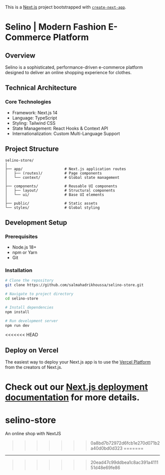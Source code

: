 This is a [Next.js](https://nextjs.org) project bootstrapped with [`create-next-app`](https://nextjs.org/docs/app/api-reference/cli/create-next-app).
# Selino | Modern Fashion E-Commerce Platform

## Overview

Selino is a sophisticated, performance-driven e-commerce platform designed to deliver an online shopping experience for clothes.

## Technical Architecture

### Core Technologies
- Framework: Next.js 14
- Language: TypeScript
- Styling: Tailwind CSS
- State Management: React Hooks & Context API
- Internationalization: Custom Multi-Language Support

## Project Structure

```
selino-store/
│
├── app/                   # Next.js application routes
│   ├── (routes)/          # Page components
│   └── context/           # Global state management
│
├── components/            # Reusable UI components
│   ├── layout/            # Structural components
│   └── ui/                # Base UI elements
│
├── public/                # Static assets
└── styles/                # Global styling
```

## Development Setup

### Prerequisites
- Node.js 18+
- npm or Yarn
- Git

### Installation

```bash
# Clone the repository
git clone https://github.com/salmahadrikhoussa/selino-store.git

# Navigate to project directory
cd selino-store

# Install dependencies
npm install

# Run development server
npm run dev
```

<<<<<<< HEAD
## Deploy on Vercel

The easiest way to deploy your Next.js app is to use the [Vercel Platform](https://vercel.com/new?utm_medium=default-template&filter=next.js&utm_source=create-next-app&utm_campaign=create-next-app-readme) from the creators of Next.js.

Check out our [Next.js deployment documentation](https://nextjs.org/docs/app/building-your-application/deploying) for more details.
=======
# selino-store
An online shop with NextJS
>>>>>>> 0a8bd7b72972d6fcb1e270d071b2a40d0bd0d323
=======
---
>>>>>>> 20ead47c99ddbea1c8ac391a411151d48e69fe86
